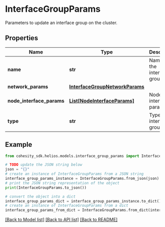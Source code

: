 # InterfaceGroupParams

Parameters to update an interface group on the cluster.

## Properties

Name | Type | Description | Notes
------------ | ------------- | ------------- | -------------
**name** | **str** | Name of the interface group. | 
**network_params** | [**InterfaceGroupNetworkParams**](InterfaceGroupNetworkParams.md) |  | [optional] 
**node_interface_params** | [**List[NodeInterfaceParams]**](NodeInterfaceParams.md) | Node and interface parameters. | 
**type** | **str** | Type of the interface group. | 

## Example

```python
from cohesity_sdk.helios.models.interface_group_params import InterfaceGroupParams

# TODO update the JSON string below
json = "{}"
# create an instance of InterfaceGroupParams from a JSON string
interface_group_params_instance = InterfaceGroupParams.from_json(json)
# print the JSON string representation of the object
print(InterfaceGroupParams.to_json())

# convert the object into a dict
interface_group_params_dict = interface_group_params_instance.to_dict()
# create an instance of InterfaceGroupParams from a dict
interface_group_params_from_dict = InterfaceGroupParams.from_dict(interface_group_params_dict)
```
[[Back to Model list]](../README.md#documentation-for-models) [[Back to API list]](../README.md#documentation-for-api-endpoints) [[Back to README]](../README.md)


